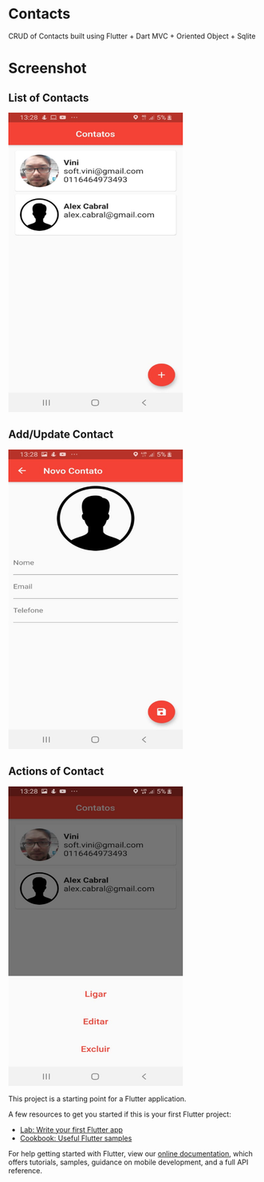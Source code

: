 # Contacts

CRUD of Contacts built using Flutter + Dart MVC + Oriented Object + Sqlite


# Screenshot

## List of Contacts
<img src="https://github.com/ViniciusSilveiraAlves/contacts/blob/master/contact_list.jpeg" width="350" height="600">

## Add/Update Contact
<img src="https://github.com/ViniciusSilveiraAlves/contacts/blob/master/add_contact.jpeg" width="350" height="600">

## Actions of Contact
<img src="https://github.com/ViniciusSilveiraAlves/contacts/blob/master/contact_actions.jpeg" width="350" height="600">


This project is a starting point for a Flutter application.

A few resources to get you started if this is your first Flutter project:

- [Lab: Write your first Flutter app](https://flutter.dev/docs/get-started/codelab)
- [Cookbook: Useful Flutter samples](https://flutter.dev/docs/cookbook)

For help getting started with Flutter, view our
[online documentation](https://flutter.dev/docs), which offers tutorials,
samples, guidance on mobile development, and a full API reference.
